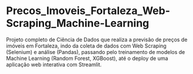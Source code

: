 # Precos_Imoveis_Fortaleza_Web-Scraping_Machine-Learning
Projeto completo de Ciência de Dados que realiza a previsão de preços de imóveis em Fortaleza, indo da coleta de dados com Web Scraping (Selenium) e análise (Pandas), passando pelo treinamento de modelos de Machine Learning (Random Forest, XGBoost), até o deploy de uma aplicação web interativa com Streamlit.
